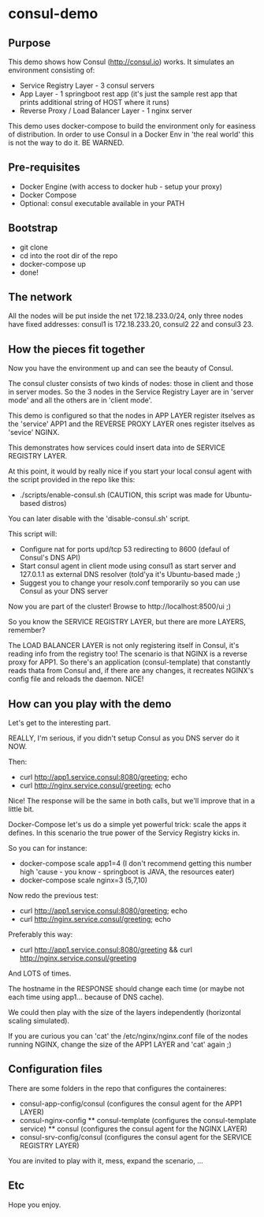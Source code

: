 # consul-demo

## Purpose

This demo shows how Consul (http://consul.io) works. It simulates an environment consisting of:
* Service Registry Layer - 3 consul servers
* App Layer - 1 springboot rest app (it's just the sample rest app that prints additional string of HOST where it runs)
* Reverse Proxy / Load Balancer Layer - 1 nginx server

This demo uses docker-compose to build the environment only for easiness of distribution. In order to use Consul in a Docker Env in 'the real world' this is not the way to do it. BE WARNED.

## Pre-requisites

* Docker Engine (with access to docker hub - setup your proxy)
* Docker Compose
* Optional: consul executable available in your PATH

## Bootstrap

* git clone
* cd into the root dir of the repo
* docker-compose up
* done!

## The network

All the nodes will be put inside the net 172.18.233.0/24, only three nodes have fixed addresses: consul1 is 172.18.233.20, consul2 22 and consul3 23.

## How the pieces fit together

Now you have the environment up and can see the beauty of Consul.

The consul cluster consists of two kinds of nodes: those in client and those in server modes. So the 3 nodes in the Service Registry Layer are in 'server mode' and all the others are in 'client mode'.

This demo is configured so that the nodes in APP LAYER register itselves as the 'service' APP1 and the REVERSE PROXY LAYER ones register itselves as 'sevice' NGINX.

This demonstrates how services could insert data into de SERVICE REGISTRY LAYER.

At this point, it would by really nice if you start your local consul agent with the script provided in the repo like this:
* ./scripts/enable-consul.sh (CAUTION, this script was made for Ubuntu-based distros)

You can later disable with the 'disable-consul.sh' script.

This script will:
* Configure nat for ports upd/tcp 53 redirecting to 8600 (defaul of Consul's DNS API)
* Start consul agent in client mode using consul1 as start server and 127.0.1.1 as external DNS resolver (told'ya it's Ubuntu-based made ;)
* Suggest you to change your resolv.conf temporarily so you can use Consul as your DNS server

Now you are part of the cluster! Browse to http://localhost:8500/ui ;)

So you know the SERVICE REGISTRY LAYER, but there are more LAYERS, remember?

The LOAD BALANCER LAYER is not only registering itself in Consul, it's reading info from the registry too! The scenario is that NGINX is a reverse proxy for APP1. So there's an application (consul-template) that constantly reads thata from Consul and, if there are any changes, it recreates NGINX's config file and reloads the daemon. NICE!

## How can you play with the demo

Let's get to the interesting part.

REALLY, I'm serious, if you didn't setup Consul as you DNS server do it NOW.

Then:
* curl http://app1.service.consul:8080/greeting; echo
* curl http://nginx.service.consul/greeting; echo

Nice! The response will be the same in both calls, but we'll improve that in a little bit.

Docker-Compose let's us do a simple yet powerful trick: scale the apps it defines. In this scenario the true power of the Servicy Registry kicks in.

So you can for instance:
* docker-compose scale app1=4 (I don't recommend getting this number high 'cause - you know - springboot is JAVA, the resources eater)
* docker-compose scale nginx=3 (5,7,10)

Now redo the previous test:
* curl http://app1.service.consul:8080/greeting; echo
* curl http://nginx.service.consul/greeting; echo

Preferably this way:
* curl http://app1.service.consul:8080/greeting && curl http://nginx.service.consul/greeting

And LOTS of times.

The hostname in the RESPONSE should change each time (or maybe not each time using app1... because of DNS cache).

We could then play with the size of the layers independently (horizontal scaling simulated).

If you are curious you can 'cat' the /etc/nginx/nginx.conf file of the nodes running NGINX, change the size of the APP1 LAYER and 'cat' again ;)


## Configuration files

There are some folders in the repo that configures the containeres:
* consul-app-config/consul (configures the consul agent for the APP1 LAYER)
* consul-nginx-config
** consul-template (configures the consul-template service)
** consul (configures the consul agent for the NGINX LAYER)
* consul-srv-config/consul (configures the consul agent for the SERVICE REGISTRY LAYER)

You are invited to play with it, mess, expand the scenario, ...

## Etc

Hope you enjoy.
